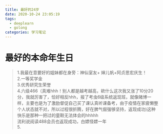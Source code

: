 ```yaml
---
title: 最好的24岁
date: 2020-10-24 23:05:19
tags: 
  - deeplearn
  - golong 
categories: 学习笔记
---
```

# 最好的本命年生日  

> 1.我最在意要好的姐妹都在身旁：神仙室友+ 婶儿帆+阿贞思宏庆生！   
> 2.一等奖学金  
> 3.优秀研究生荣誉  
> 4.六级466（真难hhh！别人都是越考越高，欸什么这次我又涨了10分20分，我就厉害了，恰好相反hhh，报了考虫6级系统返现班，就像赌博一样，主要也是为了激励督促自己买了课认真听课备考，由于疫情在家疲懒整个人状态就不对，所以过程很折腾，好在脾气倔强够坚持，返现成功)这种快乐是那种一把过的童鞋无法体会的hhhhh   
流利说阅读488会员也返现成功，白嫖怪嫖一年   
> 5.